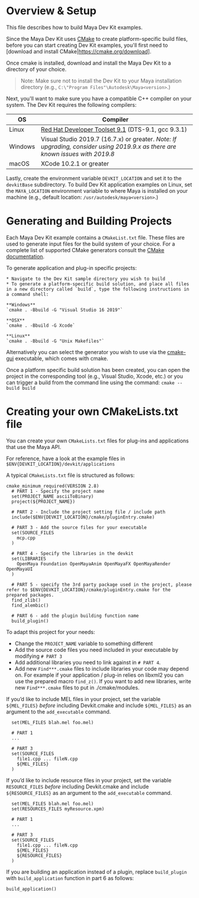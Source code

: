 ﻿# Overview & Setup
This file describes how to build Maya Dev Kit examples. 

Since the Maya Dev Kit uses [CMake](https://cmake.org) to create platform-specific build files, before you can start creating Dev Kit examples, you'll first need to [download and install CMake|https://cmake.org/download]. 

Once cmake is installed, download and install the Maya Dev Kit to a directory of your choice. 

> Note: Make sure not to install the Dev Kit to your Maya installation directory (e.g.,  `C:\"Program Files"\Autodesk\Maya<version>`.)

Next, you'll want to make sure you have a compatible C++ compiler on your system. The Dev Kit requires the following compilers:

| OS         | Compiler  |
|------------|------------|
| Linux      | [Red Hat Developer Toolset 9.1](https://access.redhat.com/documentation/en-us/red_hat_developer_toolset/9/html/9.1_release_notes/index) (DTS-9.1, gcc 9.3.1) |
| Windows    | Visual Studio 2019.7 (16.7.x) or greater. *Note: If upgrading, consider using 2019.9.x as there are known issues with 2019.8* |
| macOS      | XCode 10.2.1 or greater |

Lastly, create the environment variable `DEVKIT_LOCATION` and set it to the `devkitBase` subdirectory. To build Dev Kit application examples on Linux, set the `MAYA_LOCATION` environment variable to where Maya is installed on your machine (e.g., default location: `/usr/autodesk/maya<version>`.)

# Generating and Building Projects
Each Maya Dev Kit example contains a `CMakeList.txt` file. These files are used to generate input files for the build system of your choice. For a complete list of supported CMake generators consult the [CMake documentation](https://cmake.org/cmake/help/v3.0/manual/cmake-generators.7.html). 

To generate application and plug-in specific projects:

	* Navigate to the Dev Kit sample directory you wish to build
	* To generate a platform-specific build solution, and place all files in a new directory called `build`, type the following instructions in a command shell:
	
	**Windows**
	`cmake . -Bbuild -G "Visual Studio 16 2019"`
	
	**OSX**
	`cmake . -Bbuild -G Xcode`
	
	**Linux**
	`cmake . -Bbuild -G "Unix Makefiles"`

Alternatively you can select the generator you wish to use via the [cmake-gui](https://cmake.org/runningcmake/) executable, which comes with cmake.

Once a platform specific build solution has been created, you can open the project in the corresponding tool (e.g., Visual Studio, Xcode, etc.) or you can trigger a build from the command line using the command:
 `cmake --build build`

# Creating your own CMakeLists.txt file
You can create your own `CMakeLists.txt` files for plug-ins and applications that use the Maya API.

For reference, have a look at the example files in `$ENV{DEVKIT_LOCATION}/devkit/applications`

A typical `CMakeLists.txt` file is structured as follows:
```
cmake_minimum_required(VERSION 2.8)
  # PART 1 - Specify the project name
  set(PROJECT_NAME asciiToBinary)
  project(${PROJECT_NAME})

  # PART 2 - Include the project setting file / include path
  include($ENV{DEVKIT_LOCATION}/cmake/pluginEntry.cmake)

  # PART 3 - Add the source files for your executable
  set(SOURCE_FILES
    mcp.cpp
  )
  
  # PART 4 - Specify the libraries in the devkit 
  set(LIBRARIES
    OpenMaya Foundation OpenMayaAnim OpenMayaFX OpenMayaRender OpenMayaUI
  )

  # PART 5 - specify the 3rd party package used in the project, please refer to $ENV{DEVKIT_LOCATION}/cmake/pluginEntry.cmake for the prepared packages.
  find_zlib()
  find_alembic()

  # PART 6 - add the plugin building function name 
  build_plugin()
```

To adapt this project for your needs:

* Change the `PROJECT_NAME` variable to something different
* Add the source code files you need included in your executable by modifying `# PART 3`
* Add additional libraries you need to link against in `# PART 4`.
* Add new `Find***.cmake` files to include libraries your code may  depend on. For example if your application / plug-in relies on libxml2 you can use the prepared macro `find_z()`. If you want to add new libraries, write new `Find***.cmake` files to put in ./cmake/modules.

If you’d like to include MEL files in your project, set the variable `${MEL_FILES}` _before_ including Devkit.cmake and include `${MEL_FILES}` as an argument to the `add_executable` command.

```
  set(MEL_FILES blah.mel foo.mel)

  # PART 1
  ...

  # PART 3
  set(SOURCE_FILES 
    file1.cpp ... fileN.cpp
    ${MEL_FILES}
  )
```

If you’d like to include resource files in your project, set the variable `RESOURCE_FILES` _before_ including Devkit.cmake and include `${RESOURCE_FILES}` as an argument to the `add_executable` command.

```
  set(MEL_FILES blah.mel foo.mel)
  set(RESOURCES_FILES myResource.xpm)

  # PART 1
  ...

  # PART 3
  set(SOURCE_FILES 
    file1.cpp ... fileN.cpp
    ${MEL_FILES}
    ${RESOURCE_FILES}
  )
```

If you are building an application instead of a plugin, replace `build_plugin` with `build_application` function in part 6 as follows:

```
build_application()
```
